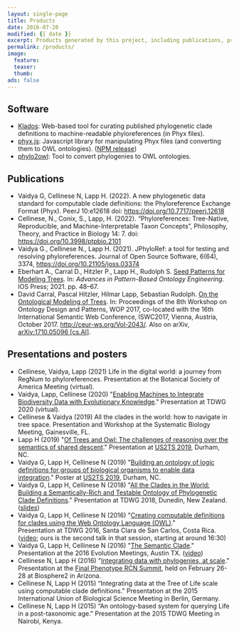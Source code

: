 ```yaml
---
layout: single-page
title: Products
date: 2016-07-20
modified: {{ date }}
excerpt: Products generated by this project, including publications, presentations, software, and data sets.
permalink: /products/
image:
  feature:
  teaser:
  thumb:
ads: false
---
```


## Software

* [Klados](https://github.com/phyloref/klados/): Web-based tool for curating published phylogenetic clade definitions to machine-readable phyloreferences (in Phyx files).
* [phyx.js](https://github.com/phyloref/phyx.js/): Javascript library for manipulating Phyx files (and converting them to OWL ontologies). ([NPM release](https://www.npmjs.com/package/@phyloref/phyx))
* [phylo2owl](https://github.com/phyloref/phylo2owl): Tool to convert phylogenies to OWL ontologies.

## Publications

* Vaidya G, Cellinese N, Lapp H. (2022). A new phylogenetic data standard for computable clade definitions: the Phyloreference Exchange Format (Phyx).
  PeerJ 10:e12618 doi: <https://doi.org/10.7717/peerj.12618>
* Cellinese, N., Conix, S., Lapp, H. (2022). “Phyloreferences: Tree-Native, Reproducible, and Machine-Interpretable Taxon Concepts”,
  Philosophy, Theory, and Practice in Biology 14: 7. doi: <https://doi.org/10.3998/ptpbio.2101>
* Vaidya G., Cellinese N., Lapp H. (2021). JPhyloRef: a tool for testing and resolving phyloreferences.
  Journal of Open Source Software, 6(64), 3374, <https://doi.org/10.21105/joss.03374>
* Eberhart A., Carral D., Hitzler P., Lapp H., Rudolph S. [Seed Patterns for Modeling Trees](https://daselab.cs.ksu.edu/sites/default/files/Seed_Patterns_for_Modeling_Trees.pdf).
  In: _Advances in Pattern-Based Ontology Engineering._ IOS Press; 2021. pp. 48–67.
* David Carral, Pascal Hitzler, Hilmar Lapp, Sebastian
  Rudolph. [On the Ontological Modeling of Trees](http://ceur-ws.org/Vol-2043/paper-01.pdf). In:
  Proceedings of the 8th Workshop on Ontology Design and Patterns, WOP
  2017, co-located with the 16th International Semantic Web
  Conference, ISWC2017, Vienna, Austria, October 2017. <http://ceur-ws.org/Vol-2043/>. Also on arXiv, [arXiv:1710.05096 [cs.AI]](https://arxiv.org/abs/1710.05096).

## Presentations and posters
* Cellinese, Vaidya, Lapp (2021) Life in the digital world: a journey from RegNum to phyloreferences.
  Presentation at the Botanical Society of America Meeting (virtual).
* Vaidya, Lapp, Cellinese (2020) "[Enabling Machines to Integrate Biodiversity Data with Evolutionary Knowledge](https://biss.pensoft.net/article/59088/)."
  Presentation at TDWG 2020 (virtual).
* Cellinese & Vaidya (2019) All the clades in the world: how to navigate in tree space.
  Presentation and Workshop at the Systematic Biology Meeting, Gainesville, FL.
* Lapp H (2019) "[Of Trees and Owl: The challenges of reasoning over the semantics of shared descent](https://www.slideshare.net/hlapp/of-trees-and-owl-the-challenges-of-reasoning-over-the-semantics-of-shared-descent/hlapp/of-trees-and-owl-the-challenges-of-reasoning-over-the-semantics-of-shared-descent)." Presentation at [US2TS 2019], Durham, NC.
* Vaidya G, Lapp H, Cellinese N (2019) "[Building an ontology of logic definitions for groups of biological organisms to enable data integration](http://doi.org/10.6084/m9.figshare.7904999)." Poster at [US2TS 2019], Durham, NC.
* Vaidya G, Lapp H, Cellinese N (2018) "[All the Clades in the World: Building a Semantically-Rich and Testable Ontology of Phylogenetic Clade Definitions](https://doi.org/10.3897/biss.2.25776)." Presentation at TDWG 2018, Dunedin, New Zealand. ([slides](https://speakerdeck.com/gaurav/all-the-clades-in-the-world-building-a-semantically-rich-and-testable-ontology-of-phylogenetic-clade-definitions))
* Vaidya G, Lapp H, Cellinese N (2016) "[Creating computable definitions for clades using the Web Ontology Language (OWL)](https://speakerdeck.com/gaurav/creating-computable-definitions-for-clades-using-the-web-ontology-language-owl)."  
  Presentation at TDWG 2016, Santa Clara de San Carlos, Costa Rica. ([video](http://idigbio.adobeconnect.com/p4puo3ev61c/); ours is the second talk in that session, starting at around 16:30)
* Vaidya G, Lapp H, Cellinese N (2016) "[The Semantic Clade](https://speakerdeck.com/gaurav/the-semantic-clade)."
  Presentation at the 2016 Evolution Meetings, Austin TX. ([video](https://www.youtube.com/watch?v=_aNaAQYTNVc))
* Cellinese N, Lapp H (2016) "[Integrating data with phylogenies, at
  scale](http://www.slideshare.net/hlapp/integrating-data-with-phylogenies-at-scale)." Presentation at the [Final Phenotype RCN Summit], held on
  February 26-28 at Biosphere2 in Arizona.
* Cellinese N, Lapp H (2015) “Integrating data at the Tree of Life
  scale using computable clade definitions." Presentation at the 2015
  International Union of Biological Science Meeting in Berlin, Germany.
* Cellinese N, Lapp H (2015) “An ontology-based system for querying
  Life in a post-taxonomic age." Presentation at the 2015 TDWG Meeting
  in Nairobi, Kenya.

[Final Phenotype RCN Summit]: http://www.phenotypercn.org/?p=2782
[US2TS 2019]: http://us2ts.org/2019
